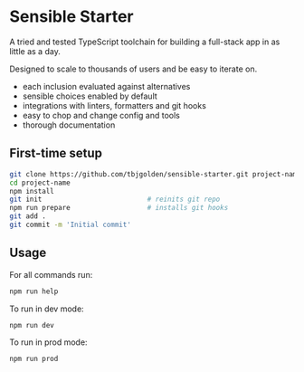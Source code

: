 # Sensible Starter

A tried and tested TypeScript toolchain for building a full-stack app in as little as a day.

Designed to scale to thousands of users and be easy to iterate on.

- each inclusion evaluated against alternatives
- sensible choices enabled by default
- integrations with linters, formatters and git hooks
- easy to chop and change config and tools
- thorough documentation

## First-time setup

```sh
git clone https://github.com/tbjgolden/sensible-starter.git project-name
cd project-name
npm install
git init                          # reinits git repo
npm run prepare                   # installs git hooks
git add .
git commit -m 'Initial commit'
```

## Usage

For all commands run:

```sh
npm run help
```

To run in dev mode:

```sh
npm run dev
```

To run in prod mode:

```sh
npm run prod
```

<!--
TODOs:

- [ ] Create READMEs
  - [ ] for starter
  - [ ] for user
- [ ] Put a seed.db file in version control

---

- Better alternatives to nivo graphs:
  - chart.js for simple
  - react > requestAnimationFrame > svg for complex

Long-term:

- [ ] add file upload example
-->
